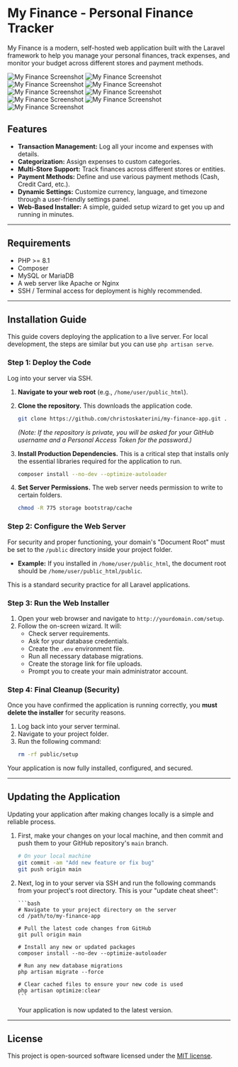 # My Finance - Personal Finance Tracker

My Finance is a modern, self-hosted web application built with the Laravel framework to help you manage your personal finances, track expenses, and monitor your budget across different stores and payment methods.

![My Finance Screenshot](public/01.png)
![My Finance Screenshot](public/02.png)
![My Finance Screenshot](public/03.png)
![My Finance Screenshot](public/04.png)
![My Finance Screenshot](public/05.png)
![My Finance Screenshot](public/06.png)
![My Finance Screenshot](public/07.png)
![My Finance Screenshot](public/08.png)
![My Finance Screenshot](public/09.png)

## Features

-   **Transaction Management:** Log all your income and expenses with details.
-   **Categorization:** Assign expenses to custom categories.
-   **Multi-Store Support:** Track finances across different stores or entities.
-   **Payment Methods:** Define and use various payment methods (Cash, Credit Card, etc.).
-   **Dynamic Settings:** Customize currency, language, and timezone through a user-friendly settings panel.
-   **Web-Based Installer:** A simple, guided setup wizard to get you up and running in minutes.

---

## Requirements

-   PHP >= 8.1
-   Composer
-   MySQL or MariaDB
-   A web server like Apache or Nginx
-   SSH / Terminal access for deployment is highly recommended.

---

## Installation Guide

This guide covers deploying the application to a live server. For local development, the steps are similar but you can use `php artisan serve`.

### Step 1: Deploy the Code

Log into your server via SSH.

1.  **Navigate to your web root** (e.g., `/home/user/public_html`).
2.  **Clone the repository.** This downloads the application code.

    ```bash
    git clone https://github.com/christoskaterini/my-finance-app.git .
    ```

    _(Note: If the repository is private, you will be asked for your GitHub username and a Personal Access Token for the password.)_

3.  **Install Production Dependencies.** This is a critical step that installs only the essential libraries required for the application to run.

    ```bash
    composer install --no-dev --optimize-autoloader
    ```

4.  **Set Server Permissions.** The web server needs permission to write to certain folders.
    ```bash
    chmod -R 775 storage bootstrap/cache
    ```

### Step 2: Configure the Web Server

For security and proper functioning, your domain's "Document Root" must be set to the `/public` directory inside your project folder.

-   **Example:** If you installed in `/home/user/public_html`, the document root should be `/home/user/public_html/public`.

This is a standard security practice for all Laravel applications.

### Step 3: Run the Web Installer

1.  Open your web browser and navigate to `http://yourdomain.com/setup`.
2.  Follow the on-screen wizard. It will:
    -   Check server requirements.
    -   Ask for your database credentials.
    -   Create the `.env` environment file.
    -   Run all necessary database migrations.
    -   Create the storage link for file uploads.
    -   Prompt you to create your main administrator account.

### Step 4: Final Cleanup (Security)

Once you have confirmed the application is running correctly, you **must delete the installer** for security reasons.

1.  Log back into your server terminal.
2.  Navigate to your project folder.
3.  Run the following command:
    ```bash
    rm -rf public/setup
    ```

Your application is now fully installed, configured, and secured.

---

## Updating the Application

Updating your application after making changes locally is a simple and reliable process.

1.  First, make your changes on your local machine, and then commit and push them to your GitHub repository's `main` branch.

    ```bash
    # On your local machine
    git commit -am "Add new feature or fix bug"
    git push origin main
    ```

2.  Next, log in to your server via SSH and run the following commands from your project's root directory. This is your "update cheat sheet":

        ```bash
        # Navigate to your project directory on the server
        cd /path/to/my-finance-app

        # Pull the latest code changes from GitHub
        git pull origin main

        # Install any new or updated packages
        composer install --no-dev --optimize-autoloader

        # Run any new database migrations
        php artisan migrate --force

        # Clear cached files to ensure your new code is used
        php artisan optimize:clear
        ```

    Your application is now updated to the latest version.

---

## License

This project is open-sourced software licensed under the [MIT license](LICENSE).
